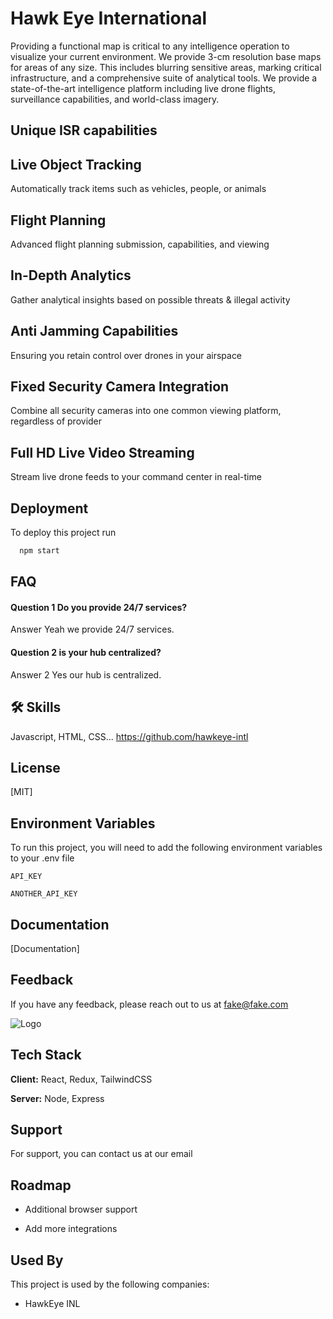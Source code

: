 
# Hawk Eye International

Providing a functional map is critical to any intelligence operation to visualize your current environment. We provide 3-cm resolution base maps for areas of any size. This includes blurring sensitive areas, marking critical infrastructure, and a comprehensive suite of analytical tools. We provide a state-of-the-art intelligence platform including live drone flights, surveillance capabilities, and world-class imagery.      
## Unique ISR capabilities

## Live Object Tracking 
Automatically track items such as vehicles, people, or animals
## Flight Planning
Advanced flight planning submission, capabilities, and viewing
## In-Depth Analytics
Gather analytical insights based on possible threats & illegal activity
## Anti Jamming Capabilities
Ensuring you retain control over drones in your airspace
## Fixed Security Camera Integration
Combine all security cameras into one common viewing platform, regardless of provider
## Full HD Live Video Streaming
Stream live drone feeds to your command center in real-time
## Deployment

To deploy this project run

```bash
  npm start
```

  
## FAQ

#### Question 1 Do you provide 24/7 services?

Answer Yeah we provide 24/7 services.

#### Question 2 is your hub centralized?

Answer 2 Yes our hub is centralized.


  
## 🛠 Skills
Javascript, HTML, CSS...
https://github.com/hawkeye-intl

  
## License

[MIT]

  
## Environment Variables

To run this project, you will need to add the following environment variables to your .env file

`API_KEY`

`ANOTHER_API_KEY`

  
## Documentation

[Documentation]

  
## Feedback

If you have any feedback, please reach out to us at fake@fake.com

  
![Logo](hawk1.jpeg)

    
## Tech Stack

**Client:** React, Redux, TailwindCSS

**Server:** Node, Express

  
## Support

For support, you can contact us at our email

  
## Roadmap

- Additional browser support

- Add more integrations

  
## Used By

This project is used by the following companies:

- HawkEye INL

  